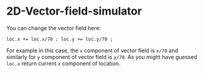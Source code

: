 # 2D-Vector-field-simulator
You can change the vector field here:

 `loc.x += loc.x/70 ;
  loc.y += loc.y/70 ;`
  
For example in this case, the `x` component of vector field is `x/70` and similarly for `y` component of vector field is `y/70`. As you might have guessed `loc.x` return current `x` component of location.
